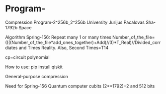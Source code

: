 # Program-
Compression Program-2^256b_2^256b University Jurijus Pacalovas Sha-1792b Space

Algorithm Spring-156: Repeat many 1 or many times Number_of_the_file=((((Number_of_the_file*add_ones_together)+Add)//3)*T_Real)//Divided_corrdiates and Times Reality. Also, Second Times=T14

cp=circuit polynomial

How to use: pip install qiskit

General-purpose compression

Need for Spring-156 Quantum computer cubits (2**1792)+2 and 512 bits


